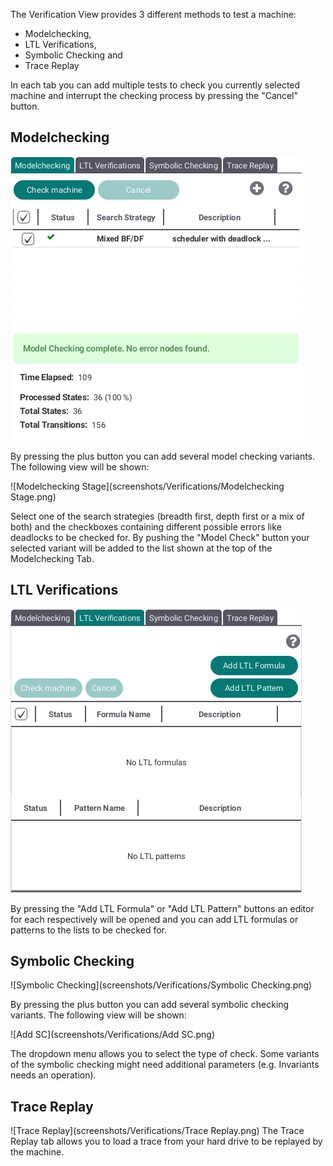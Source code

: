 The Verification View provides 3 different methods to test a machine:

* Modelchecking,
* LTL Verifications,
* Symbolic Checking and
* Trace Replay

In each tab you can add multiple tests to check you currently selected machine and interrupt the checking process by pressing the "Cancel" button.
## Modelchecking

![Modelchecking](screenshots/Verifications/Modelchecking.png)

By pressing the plus button you can add several model checking variants. The following view will be shown:

![Modelchecking Stage](screenshots/Verifications/Modelchecking Stage.png)

Select one of the search strategies (breadth first, depth first or a mix of both) and the checkboxes containing  different possible errors like deadlocks to be checked for. By pushing the "Model Check" button your selected variant will be added to the list shown at the top of the Modelchecking Tab.

## LTL Verifications

![LTL](screenshots/Verifications/LTL.png)

By pressing the "Add LTL Formula" or "Add LTL Pattern" buttons an editor for each respectively will be opened and you can add LTL formulas or patterns to the lists to be checked for.

## Symbolic Checking

![Symbolic Checking](screenshots/Verifications/Symbolic Checking.png)

By pressing the plus button you can add several symbolic checking variants. The following view will be shown:

![Add SC](screenshots/Verifications/Add SC.png)

The dropdown menu allows you to select the type of check. Some variants of the symbolic checking might need additional parameters (e.g. Invariants needs an operation).

## Trace Replay
![Trace Replay](screenshots/Verifications/Trace Replay.png)
The Trace Replay tab allows you to load a trace from your hard drive to be replayed by the machine.
